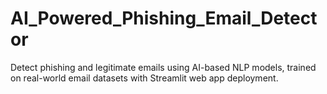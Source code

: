 # AI_Powered_Phishing_Email_Detector
Detect phishing and legitimate emails using AI-based NLP models, trained on real-world email datasets with Streamlit web app deployment.
